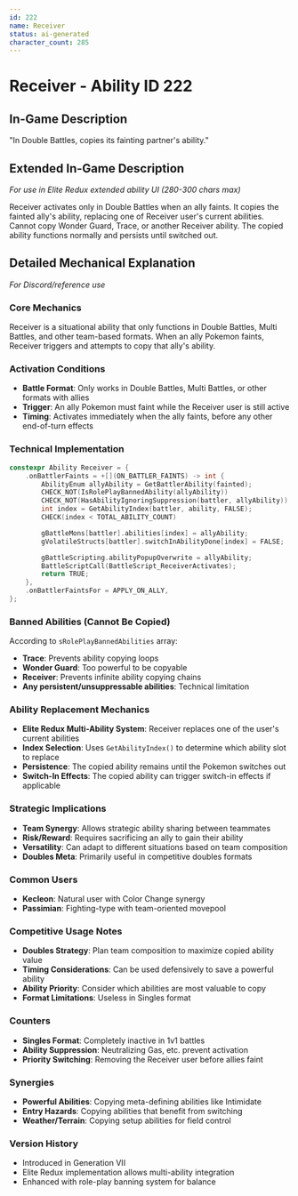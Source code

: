 ```yaml
---
id: 222
name: Receiver
status: ai-generated
character_count: 285
---
```


# Receiver - Ability ID 222

## In-Game Description
"In Double Battles, copies its fainting partner's ability."

## Extended In-Game Description
*For use in Elite Redux extended ability UI (280-300 chars max)*

Receiver activates only in Double Battles when an ally faints. It copies the fainted ally's ability, replacing one of Receiver user's current abilities. Cannot copy Wonder Guard, Trace, or another Receiver ability. The copied ability functions normally and persists until switched out.

## Detailed Mechanical Explanation
*For Discord/reference use*

### Core Mechanics
Receiver is a situational ability that only functions in Double Battles, Multi Battles, and other team-based formats. When an ally Pokemon faints, Receiver triggers and attempts to copy that ally's ability.

### Activation Conditions
- **Battle Format**: Only works in Double Battles, Multi Battles, or other formats with allies
- **Trigger**: An ally Pokemon must faint while the Receiver user is still active
- **Timing**: Activates immediately when the ally faints, before any other end-of-turn effects

### Technical Implementation
```cpp
constexpr Ability Receiver = {
    .onBattlerFaints = +[](ON_BATTLER_FAINTS) -> int {
        AbilityEnum allyAbility = GetBattlerAbility(fainted);
        CHECK_NOT(IsRolePlayBannedAbility(allyAbility))
        CHECK_NOT(HasAbilityIgnoringSuppression(battler, allyAbility))
        int index = GetAbilityIndex(battler, ability, FALSE);
        CHECK(index < TOTAL_ABILITY_COUNT)

        gBattleMons[battler].abilities[index] = allyAbility;
        gVolatileStructs[battler].switchInAbilityDone[index] = FALSE;

        gBattleScripting.abilityPopupOverwrite = allyAbility;
        BattleScriptCall(BattleScript_ReceiverActivates);
        return TRUE;
    },
    .onBattlerFaintsFor = APPLY_ON_ALLY,
};
```

### Banned Abilities (Cannot Be Copied)
According to `sRolePlayBannedAbilities` array:
- **Trace**: Prevents ability copying loops
- **Wonder Guard**: Too powerful to be copyable
- **Receiver**: Prevents infinite ability copying chains
- **Any persistent/unsuppressable abilities**: Technical limitation

### Ability Replacement Mechanics
- **Elite Redux Multi-Ability System**: Receiver replaces one of the user's current abilities
- **Index Selection**: Uses `GetAbilityIndex()` to determine which ability slot to replace
- **Persistence**: The copied ability remains until the Pokemon switches out
- **Switch-In Effects**: The copied ability can trigger switch-in effects if applicable

### Strategic Implications
- **Team Synergy**: Allows strategic ability sharing between teammates
- **Risk/Reward**: Requires sacrificing an ally to gain their ability
- **Versatility**: Can adapt to different situations based on team composition
- **Doubles Meta**: Primarily useful in competitive doubles formats

### Common Users
- **Kecleon**: Natural user with Color Change synergy
- **Passimian**: Fighting-type with team-oriented movepool

### Competitive Usage Notes
- **Doubles Strategy**: Plan team composition to maximize copied ability value
- **Timing Considerations**: Can be used defensively to save a powerful ability
- **Ability Priority**: Consider which abilities are most valuable to copy
- **Format Limitations**: Useless in Singles format

### Counters
- **Singles Format**: Completely inactive in 1v1 battles
- **Ability Suppression**: Neutralizing Gas, etc. prevent activation
- **Priority Switching**: Removing the Receiver user before allies faint

### Synergies
- **Powerful Abilities**: Copying meta-defining abilities like Intimidate
- **Entry Hazards**: Copying abilities that benefit from switching
- **Weather/Terrain**: Copying setup abilities for field control

### Version History
- Introduced in Generation VII
- Elite Redux implementation allows multi-ability integration
- Enhanced with role-play banning system for balance
